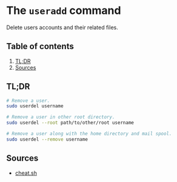 # The `useradd` command

Delete users accounts and their related files.

## Table of contents <!-- omit in toc -->

1. [TL;DR](#tldr)
1. [Sources](#sources)

## TL;DR

```sh
# Remove a user.
sudo userdel username

# Remove a user in other root directory.
sudo userdel --root path/to/other/root username

# Remove a user along with the home directory and mail spool.
sudo userdel --remove username
```

## Sources

- [cheat.sh]

<!--
  References
  -->

<!-- Others -->
[cheat.sh]: https://cheat.sh/userdel
